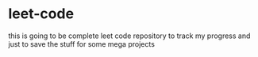 # leet-code
this is going to be complete leet code repository to track my progress and just to save the stuff for some mega projects
